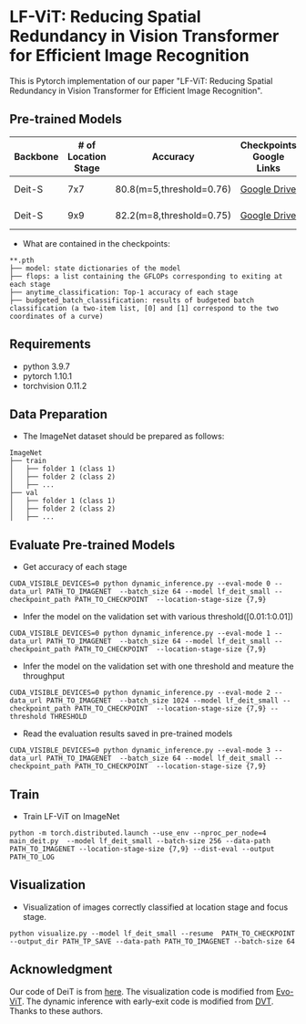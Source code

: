 # LF-ViT: Reducing Spatial Redundancy in Vision Transformer for Efficient Image Recognition

This is Pytorch implementation of our paper "LF-ViT: Reducing Spatial Redundancy in Vision Transformer for Efficient Image Recognition".

## Pre-trained Models

| Backbone | # of Location Stage | Accuracy	                | Checkpoints Google Links | Checkpoints Baidu Links                                                 |
|--- |---------------------|--------------------------|--------------------------|-------------------------------------------------------------------------|
| Deit-S   | 7x7                 | 80.8(m=5,threshold=0.76) | [Google Drive ](https://drive.google.com/file/d/1Pb9xgZ46orJ3C-D5MD0i1cLzd-EqTvzv/view?usp=sharing)        | [Baidu Drive ](https://pan.baidu.com/s/1u2mJ05NSNJxJ6IJJkU--eg)  (v435) |
| Deit-S   | 9x9                 | 82.2(m=8,threshold=0.75) | [Google Drive ](https://drive.google.com/file/d/1d94vVUqHSA1taqFqd_2xnwM964P2YCzL/view?usp=sharing)        | [Baidu Drive ](https://pan.baidu.com/s/1QB30WmG1rG2uKiW5aRYsxA)  (b69i) |

- What are contained in the checkpoints:

```
**.pth
├── model: state dictionaries of the model
├── flops: a list containing the GFLOPs corresponding to exiting at each stage
├── anytime_classification: Top-1 accuracy of each stage
├── budgeted_batch_classification: results of budgeted batch classification (a two-item list, [0] and [1] correspond to the two coordinates of a curve)

```

## Requirements
- python 3.9.7
- pytorch 1.10.1
- torchvision 0.11.2

## Data Preparation
- The ImageNet dataset should be prepared as follows:
```
ImageNet
├── train
│   ├── folder 1 (class 1)
│   ├── folder 2 (class 2)
│   ├── ...
├── val
│   ├── folder 1 (class 1)
│   ├── folder 2 (class 2)
│   ├── ...

```
## Evaluate Pre-trained Models
- Get accuracy of each stage
```
CUDA_VISIBLE_DEVICES=0 python dynamic_inference.py --eval-mode 0 --data_url PATH_TO_IMAGENET  --batch_size 64 --model lf_deit_small --checkpoint_path PATH_TO_CHECKPOINT  --location-stage-size {7,9} 

```

- Infer the model on the validation set with various threshold([0.01:1:0.01])
```
CUDA_VISIBLE_DEVICES=0 python dynamic_inference.py --eval-mode 1 --data_url PATH_TO_IMAGENET  --batch_size 64 --model lf_deit_small --checkpoint_path PATH_TO_CHECKPOINT  --location-stage-size {7,9} 

```

- Infer the model on the validation set with one threshold and meature the throughput

```
CUDA_VISIBLE_DEVICES=0 python dynamic_inference.py --eval-mode 2 --data_url PATH_TO_IMAGENET  --batch_size 1024 --model lf_deit_small --checkpoint_path PATH_TO_CHECKPOINT  --location-stage-size {7,9} --threshold THRESHOLD

```

- Read the evaluation results saved in pre-trained models
```
CUDA_VISIBLE_DEVICES=0 python dynamic_inference.py --eval-mode 3 --data_url PATH_TO_IMAGENET  --batch_size 64 --model lf_deit_small --checkpoint_path PATH_TO_CHECKPOINT  --location-stage-size {7,9} 

```

## Train
- Train LF-ViT on ImageNet 
```
python -m torch.distributed.launch --use_env --nproc_per_node=4 main_deit.py  --model lf_deit_small --batch-size 256 --data-path PATH_TO_IMAGENET --location-stage-size {7,9} --dist-eval --output PATH_TO_LOG

```



## Visualization
- Visualization of images correctly classified at location stage and focus stage.

```
python visualize.py --model lf_deit_small --resume  PATH_TO_CHECKPOINT --output_dir PATH_TP_SAVE --data-path PATH_TO_IMAGENET --batch-size 64 

```


## Acknowledgment
Our code of DeiT is from [here](https://github.com/facebookresearch/deitzhe). The visualization code is modified from [Evo-ViT](https://github.com/YifanXu74/Evo-ViT). The dynamic inference with early-exit code is modified from [DVT](https://github.com/blackfeather-wang/Dynamic-Vision-Transformer). Thanks to these authors. 

